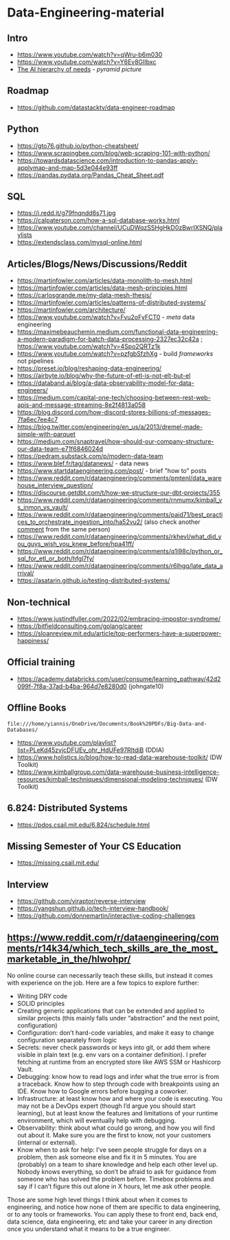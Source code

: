 # Data-Engineering-material
## Intro
- https://www.youtube.com/watch?v=qWru-b6m030
- https://www.youtube.com/watch?v=Y6Ev8GIlbxc
- [The AI hierarchy of needs](https://hackernoon.com/_next/image?url=https%3A%2F%2Fcdn.hackernoon.com%2Fhn-images%2F1*7IMev5xslc9FLxr9hHhpFw.png&w=1920&q=75) - *pyramid picture*

## Roadmap
- https://github.com/datastacktv/data-engineer-roadmap

## Python
- https://gto76.github.io/python-cheatsheet/
- https://www.scrapingbee.com/blog/web-scraping-101-with-python/
- https://towardsdatascience.com/introduction-to-pandas-apply-applymap-and-map-5d3e044e93ff
- https://pandas.pydata.org/Pandas_Cheat_Sheet.pdf

## SQL
- https://i.redd.it/g79fnqndd6s71.jpg
- https://calpaterson.com/how-a-sql-database-works.html
- https://www.youtube.com/channel/UCuDWqzSSHgHkD0zBwrIXSNQ/playlists
- https://extendsclass.com/mysql-online.html

## Articles/Blogs/News/Discussions/Reddit
- https://martinfowler.com/articles/data-monolith-to-mesh.html
- https://martinfowler.com/articles/data-mesh-principles.html
- https://carlosgrande.me/my-data-mesh-thesis/
- https://martinfowler.com/articles/patterns-of-distributed-systems/
- https://martinfowler.com/architecture/
- https://www.youtube.com/watch?v=Fvu2oFyFCT0 - *meta* data engineering
- https://maximebeauchemin.medium.com/functional-data-engineering-a-modern-paradigm-for-batch-data-processing-2327ec32c42a ; https://www.youtube.com/watch?v=4Spo2QRTz1k
- https://www.youtube.com/watch?v=pzfgbSfzhXg - build *frameworks* not pipelines
- https://preset.io/blog/reshaping-data-engineering/
- https://airbyte.io/blog/why-the-future-of-etl-is-not-elt-but-el
- https://databand.ai/blog/a-data-observability-model-for-data-engineers/
- https://medium.com/capital-one-tech/choosing-between-rest-web-apis-and-message-streaming-8e2f4813a058
- https://blog.discord.com/how-discord-stores-billions-of-messages-7fa6ec7ee4c7
- https://blog.twitter.com/engineering/en_us/a/2013/dremel-made-simple-with-parquet
- https://medium.com/snaptravel/how-should-our-company-structure-our-data-team-e71f6846024d
- https://pedram.substack.com/p/modern-data-team
- https://www.blef.fr/tag/datanews/ - data news
- https://www.startdataengineering.com/post/ - brief "how to" posts
- https://www.reddit.com/r/dataengineering/comments/pmtenl/data_warehouse_interview_question/
- https://discourse.getdbt.com/t/how-we-structure-our-dbt-projects/355
- https://www.reddit.com/r/dataengineering/comments/rnmumx/kimball_vs_inmon_vs_vault/
- https://www.reddit.com/r/dataengineering/comments/paid71/best_practices_to_orchestrate_ingestion_into/ha52vu2/ (also check another [comment](https://www.reddit.com/r/dataengineering/comments/q77329/no_work_in_team_what_to_learn_work_on/hggu1yd/) from the same person)
- https://www.reddit.com/r/dataengineering/comments/rkhevl/what_did_you_guys_wish_you_knew_before/hpa41ff/
- https://www.reddit.com/r/dataengineering/comments/q1i98c/python_or_sql_for_etl_or_both/hfgl7fy/
- https://www.reddit.com/r/dataengineering/comments/r6lhgq/late_data_arrival/
- https://asatarin.github.io/testing-distributed-systems/

## Non-technical
- https://www.justindfuller.com/2022/02/embracing-impostor-syndrome/
- https://bitfieldconsulting.com/golang/career
- https://sloanreview.mit.edu/article/top-performers-have-a-superpower-happiness/

## Official training
- https://academy.databricks.com/user/consume/learning_pathway/42d2099f-7f8a-37ad-b4ba-964d7e8280d0 (johngate10)

## Offline Books
`file:///home/yiannis/OneDrive/Documents/Book%20PDFs/Big-Data-and-Databases/`
- https://www.youtube.com/playlist?list=PLeKd45zvjcDFUEv_ohr_HdUFe97RItdiB (DDIA)
- https://www.holistics.io/blog/how-to-read-data-warehouse-toolkit/ (DW Toolkit)
- https://www.kimballgroup.com/data-warehouse-business-intelligence-resources/kimball-techniques/dimensional-modeling-techniques/ (DW Toolkit)

## 6.824: Distributed Systems
- https://pdos.csail.mit.edu/6.824/schedule.html

## Missing Semester of Your CS Education
- https://missing.csail.mit.edu/

## Interview
- https://github.com/viraptor/reverse-interview
- https://yangshun.github.io/tech-interview-handbook/
- https://github.com/donnemartin/interactive-coding-challenges

## https://www.reddit.com/r/dataengineering/comments/r14k34/which_tech_skills_are_the_most_marketable_in_the/hlwohpr/
No online course can necessarily teach these skills, but instead it comes with experience on the job. Here are a few topics to explore further:
- Writing DRY code 
- SOLID principles
- Creating generic applications that can be extended and applied to similar projects (this mainly falls under “abstraction” and the next point, configuration)
- Configuration: don’t hard-code variables, and make it easy to change configuration separately from logic
- Secrets: never check passwords or keys into git, or add them where visible in plain text (e.g. env vars on a container definition). I prefer fetching at runtime from an encrypted store like AWS SSM or Hashicorp Vault. 
- Debugging: know how to read logs and infer what the true error is from a traceback. Know how to step through code with breakpoints using an IDE. Know how to Google errors before bugging a coworker. 
- Infrastructure: at least know how and where your code is executing. You may not be a DevOps expert (though I’d argue you should start learning), but at least know the features and limitations of your runtime environment, which will eventually help with debugging. 
- Observability: think about what could go wrong, and how you will find out about it. Make sure you are the first to know, not your customers (internal or external). 
- Know when to ask for help: I’ve seen people struggle for days on a problem, then ask someone else and fix it in 5 minutes. You are (probably) on a team to share knowledge and help each other level up. Nobody knows everything, so don’t be afraid to ask for guidance from someone who has solved the problem before. Timebox problems and say if I can’t figure this out alone in X hours, let me ask other people. 

Those are some high level things I think about when it comes to engineering, and notice how none of them are specific to data engineering, or to any tools or frameworks. You can apply these to front end, back end, data science, data engineering, etc and take your career in any direction once you understand what it means to be a true engineer.
